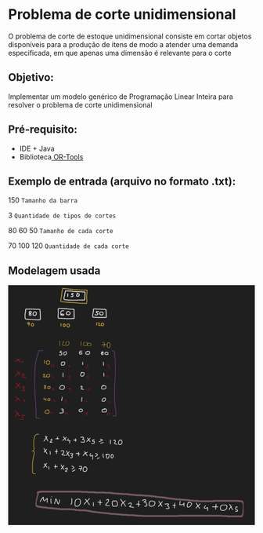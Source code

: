 # Problema de corte unidimensional

O problema de corte de estoque unidimensional consiste em cortar objetos disponíveis para a produção de itens de modo a atender uma demanda especificada, em que apenas uma dimensão é relevante para o corte

## Objetivo:

Implementar um modelo genérico de Programação Linear Inteira para resolver o problema de corte unidimensional

## Pré-requisito:

- IDE + Java
- Biblioteca[ OR-Tools](https://drive.google.com/drive/folders/1p6Rv_-L9yC5mb95PGovguOaika1JlADH)

## Exemplo de entrada (arquivo no formato .txt):

150     `Tamanho da barra`

3     `Quantidade de tipos de cortes`

80 60 50     `Tamanho de cada corte`

70 100 120     `Quantidade de cada corte`


## Modelagem usada

![modelo](./modelo.png)